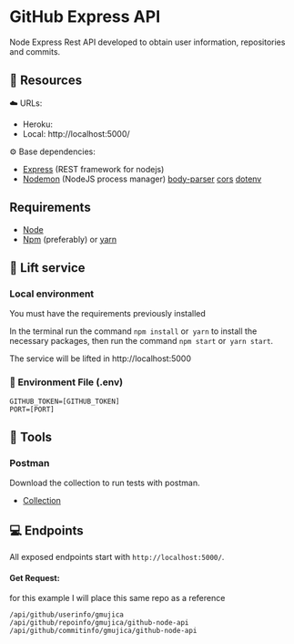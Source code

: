 # GitHub Express API

Node Express Rest API developed to obtain user information, repositories and commits.

## 🔨 Resources

☁️ URLs:

- Heroku: 
- Local: http://localhost:5000/

⚙️ Base dependencies:

- [Express](https://expressjs.com/) (REST framework for nodejs)
- [Nodemon](https://www.npmjs.com/package/nodemon) (NodeJS process manager)
[body-parser](https://www.npmjs.com/package/body-parser)
[cors](https://www.npmjs.com/package/cors)
[dotenv](https://www.npmjs.com/package/dotenv)

## Requirements

- [Node](https://nodejs.org/)
- [Npm](https://www.npmjs.com/) (preferably) or [yarn](https://yarnpkg.com/)

## 🚀 Lift service

### Local environment

You must have the requirements previously installed

In the terminal run the command `npm install` or` yarn` to install the necessary packages, then run the command `npm start` or` yarn start`.

The service will be lifted in http://localhost:5000

### 🔨 Environment File (.env)

    GITHUB_TOKEN=[GITHUB_TOKEN]
    PORT=[PORT]

## 🔧 Tools

### Postman
Download the collection to run tests with postman.

- [Collection](https://www.getpostman.com/collections/504bf2eff6c51f07a0c2)

## 💻 Endpoints
All exposed endpoints start with `http://localhost:5000/`.

#### Get Request:

for this example I will place this same repo as a reference

    /api/github/userinfo/gmujica
    /api/github/repoinfo/gmujica/github-node-api
    /api/github/commitinfo/gmujica/github-node-api
    
    

    
